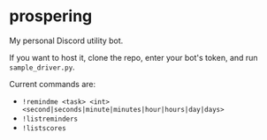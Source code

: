 # prospering
My personal Discord utility bot.

If you want to host it, clone the repo, enter your bot's token, and run `sample_driver.py`. 

Current commands are:
- `!remindme <task> <int> <second|seconds|minute|minutes|hour|hours|day|days>`
- `!listreminders`
- `!listscores`